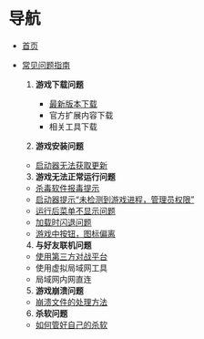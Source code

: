 # 导航

- [首页](Home)
- [常见问题指南](常见问题指南)

  1. **游戏下载问题**
      - [最新版本下载](./最新版本下载)
      - 官方扩展内容下载
      - 相关工具下载

  2. **游戏安装问题**
    - [启动器无法获取更新](./启动器无法获得更新)

  3. **游戏无法正常运行问题**
    - [杀毒软件报毒提示](./杀毒软件报毒提示)
    - [启动器提示“未检测到游戏进程，管理员权限”](./启动器提示“未检测到游戏进程，管理员权限”)
    - [运行后菜单不显示问题](./运行后菜单不显示问题)
    - [加载时闪退问题](./闪退问题)
    - [游戏中按钮，图标偏离](https://github.com/Zero-Fanker/Revenge-Now/wiki/%E6%B8%B8%E6%88%8F%E4%B8%AD%E6%8C%89%E9%92%AE%EF%BC%8C%E5%9B%BE%E6%A0%87%E5%81%8F%E7%A6%BB)

  4. **与好友联机问题**
    - [使用第三方对战平台](./使用第三方对战平台)
    - 使用虚拟局域网工具
    - 局域网内网直连

  5. **游戏崩溃问题**
    - [崩溃文件的处理方法](./debug文件的处理方法)

  6. **杀软问题**
    - [如何管好自己的杀软](./如何管好自己的杀软)